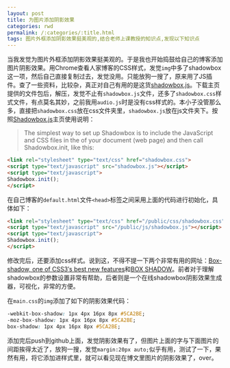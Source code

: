 ```yaml
---
layout: post
title: 为图片添加阴影效果
categories: rwd
permalink: /:categories/:title.html
tags: 图片外框添加阴影效果挺美观的,结合老师上课教授的知识点,发现以下知识点
---
```



当我发觉为图片外框添加阴影效果挺美观的。于是我也开始捣鼓给自己的博客添加图片阴影效果。用Chrome查看人家博客的CSS样式，发觉`img`中多了shadowbox这一项，然后自己直接复制过去，发觉没用。只能放狗一搜了，原来用了JS插件。查了一些资料，比较杂，真正对自己有用的是这货[shadowbox.js](http://www.shadowbox-js.com/index.html)。下载主页提供的文件包后，解压，发觉不止有`shadowbox.js`文件，还多了`shadowbox.css`样式文件，有点莫名其妙，之前我用`audio.js`时是没有css样式的。本小子没管那么多，直接把`shadowbox.css`放在css文件夹里，`shadowbox.js`放在js文件夹下。按照[Shadowbox.js](http://www.shadowbox-js.com/index.html)主页使用说明：

> The simplest way to set up Shadowbox is to include the JavaScript and CSS files in the <head> of your document (web page) and then call Shadowbox.init, like this:

```html
<link rel="stylesheet" type="text/css" href="shadowbox.css">
<script type="text/javascript" src="shadowbox.js"></script>
<script type="text/javascript">
Shadowbox.init();
</script>
```

在自己博客的`default.html`文件`<head>`标签之间采用上面的代码进行初始化，具体如下：

```html
<link rel="stylesheet" type="text/css" href="/public/css/shadowbox.css">
<script type="text/javascript" src="/public/js/shadowbox.js"></script>
<script type="text/javascript">
Shadowbox.init();
</script>
```

修改完后，还要添加css样式。说到这，不得不提一下两个非常有用的网址：[Box-shadow, one of CSS3′s best new features](http://www.css3.info/preview/box-shadow/)和[BOX SHADOW](http://www.cssmatic.com/box-shadow)。前者对于理解shadowbox的参数设置非常有帮助，后者则是一个在线shadowbox阴影效果生成器，可视化，非常的方便。

在`main.css`的`img`添加了如下的阴影效果代码：

```css
-webkit-box-shadow: 1px 4px 16px 8px #5CA2BE;
-moz-box-shadow: 1px 4px 16px 8px #5CA2BE;
box-shadow: 1px 4px 16px 8px #5CA2BE;
```

添加完后push到github上面，发觉阴影效果有了，但图片上面的字与下面图片的间距挨得太近了，放狗一搜，发觉`margin:20px auto;`似乎有用，测试了一下，果然有用，将它添加进样式里，就可以看见现在博文里图片的阴影效果了，over。